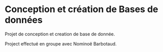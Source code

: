 # Conception et création de Bases de données

Projet de conception et creation de base de donnée.

Project effectué en groupe avec Nominoë Barbotaud.

